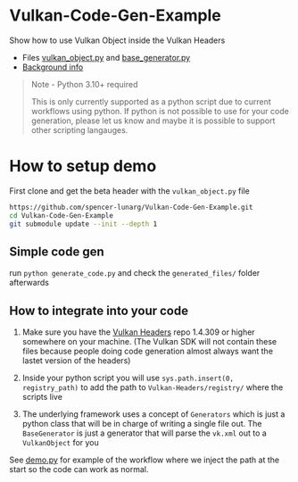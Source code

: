 # Vulkan-Code-Gen-Example

Show how to use Vulkan Object inside the Vulkan Headers

- Files [vulkan_object.py](https://github.com/spencer-lunarg/Vulkan-Headers/blob/spencer-lunarg-vulkan-object/registry/vulkan_object.py) and [base_generator.py](https://github.com/spencer-lunarg/Vulkan-Headers/blob/spencer-lunarg-vulkan-object/registry/base_generator.py)
- [Background info](./Vulkan_Code_Gen.pdf)

> Note - Python 3.10+ required
>
> This is only currently supported as a python script due to current workflows using python. If python is not possible to use for your code generation, please let us know and maybe it is possible to support other scripting langauges.

# How to setup demo

First clone and get the beta header with the `vulkan_object.py` file

```bash
https://github.com/spencer-lunarg/Vulkan-Code-Gen-Example.git
cd Vulkan-Code-Gen-Example
git submodule update --init --depth 1
```

## Simple code gen

run `python generate_code.py` and check the `generated_files/` folder afterwards

## How to integrate into your code

1. Make sure you have the [Vulkan Headers](https://github.com/KhronosGroup/Vulkan-Headers) repo 1.4.309 or higher somewhere on your machine. (The Vulkan SDK will not contain these files because people doing code generation almost always want the lastet version of the headers)

2. Inside your python script you will use `sys.path.insert(0, registry_path)` to add the path to `Vulkan-Headers/registry/` where the scripts live

3. The underlying framework uses a concept of `Generators` which is just a python class that will be in charge of writing a single file out. The `BaseGenerator` is just a generator that will parse the `vk.xml` out to a `VulkanObject` for you

See [demo.py](./demo.py) for example of the workflow where we inject the path at the start so the code can work as normal.